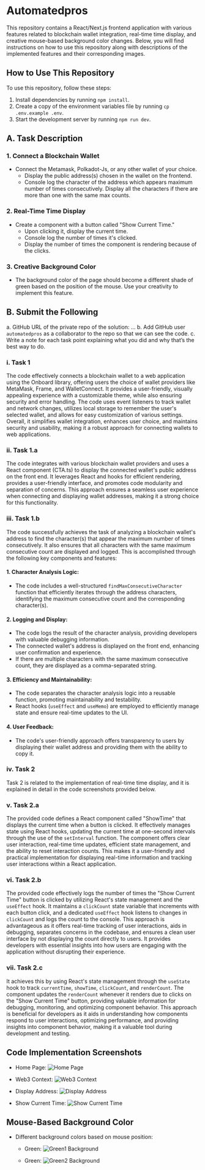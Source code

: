 # Automatedpros

This repository contains a React/Next.js frontend application with various features related to blockchain wallet integration, real-time time display, and creative mouse-based background color changes. Below, you will find instructions on how to use this repository along with descriptions of the implemented features and their corresponding images.

## How to Use This Repository

To use this repository, follow these steps:

1. Install dependencies by running `npm install`.
2. Create a copy of the environment variables file by running `cp .env.example .env`.
3. Start the development server by running `npm run dev`.

## A. Task Description

### 1. Connect a Blockchain Wallet

- Connect the Metamask, Polkadot-Js, or any other wallet of your choice.
  - Display the public address(s) chosen in the wallet on the frontend.
  - Console log the character of the address which appears maximum number of times consecutively. Display all the characters if there are more than one with the same max counts.

### 2. Real-Time Time Display

- Create a component with a button called "Show Current Time."
  - Upon clicking it, display the current time.
  - Console log the number of times it's clicked.
  - Display the number of times the component is rendering because of the clicks.

### 3. Creative Background Color

- The background color of the page should become a different shade of green based on the position of the mouse. Use your creativity to implement this feature.

## B. Submit the Following

a. GitHub URL of the private repo of the solution: ...
b. Add GitHub user `automatedpros` as a collaborator to the repo so that we can see the code.
c. Write a note for each task point explaining what you did and why that’s the best way to do.

### i. Task 1
The code effectively connects a blockchain wallet to a web application using the Onboard library, offering users the choice of wallet providers like MetaMask, Frame, and WalletConnect. It provides a user-friendly, visually appealing experience with a customizable theme, while also ensuring security and error handling. The code uses event listeners to track wallet and network changes, utilizes local storage to remember the user's selected wallet, and allows for easy customization of various settings. Overall, it simplifies wallet integration, enhances user choice, and maintains security and usability, making it a robust approach for connecting wallets to web applications.

### ii. Task 1.a
The code integrates with various blockchain wallet providers and uses a React component (CTA.ts) to display the connected wallet's public address on the front end. It leverages React and hooks for efficient rendering, provides a user-friendly interface, and promotes code modularity and separation of concerns. This approach ensures a seamless user experience when connecting and displaying wallet addresses, making it a strong choice for this functionality.

### iii. Task 1.b
The code successfully achieves the task of analyzing a blockchain wallet's address to find the character(s) that appear the maximum number of times consecutively. It also ensures that all characters with the same maximum consecutive count are displayed and logged. This is accomplished through the following key components and features:

#### 1. Character Analysis Logic:
   - The code includes a well-structured `findMaxConsecutiveCharacter` function that efficiently iterates through the address characters, identifying the maximum consecutive count and the corresponding character(s).

#### 2. Logging and Display:
   - The code logs the result of the character analysis, providing developers with valuable debugging information.
   - The connected wallet's address is displayed on the front end, enhancing user confirmation and experience.
   - If there are multiple characters with the same maximum consecutive count, they are displayed as a comma-separated string.

#### 3. Efficiency and Maintainability:
   - The code separates the character analysis logic into a reusable function, promoting maintainability and testability.
   - React hooks (`useEffect` and `useMemo`) are employed to efficiently manage state and ensure real-time updates to the UI.

#### 4. User Feedback:
   - The code's user-friendly approach offers transparency to users by displaying their wallet address and providing them with the ability to copy it.

### iv. Task 2
Task 2 is related to the implementation of real-time time display, and it is explained in detail in the code screenshots provided below.

### v. Task 2.a
The provided code defines a React component called "ShowTime" that displays the current time when a button is clicked. It effectively manages state using React hooks, updating the current time at one-second intervals through the use of the `setInterval` function. The component offers clear user interaction, real-time time updates, efficient state management, and the ability to reset interaction counts. This makes it a user-friendly and practical implementation for displaying real-time information and tracking user interactions within a React application.

### vi. Task 2.b
The provided code effectively logs the number of times the "Show Current Time" button is clicked by utilizing React's state management and the `useEffect` hook. It maintains a `clickCount` state variable that increments with each button click, and a dedicated `useEffect` hook listens to changes in `clickCount` and logs the count to the console. This approach is advantageous as it offers real-time tracking of user interactions, aids in debugging, separates concerns in the codebase, and ensures a clean user interface by not displaying the count directly to users. It provides developers with essential insights into how users are engaging with the application without disrupting their experience.

### vii. Task 2.c
It achieves this by using React's state management through the `useState` hook to track `currentTime`, `showTime`, `clickCount`, and `renderCount`. The component updates the `renderCount` whenever it renders due to clicks on the "Show Current Time" button, providing valuable information for debugging, monitoring, and optimizing component behavior. This approach is beneficial for developers as it aids in understanding how components respond to user interactions, optimizing performance, and providing insights into component behavior, making it a valuable tool during development and testing.

## Code Implementation Screenshots

- Home Page:
  ![Home Page](public/homepageCode.png)

- Web3 Context:
  ![Web3 Context](public/web3contextCode.png)

- Display Address:
  ![Display Address](public/displayAddressCode.png)

- Show Current Time:
  ![Show Current Time](public/showTimeCode.png)

## Mouse-Based Background Color

- Different background colors based on mouse position:
  - Green:
    ![Green1 Background](public/green3.png)

  - Green:
    ![Green2 Background](public/green2.png)
